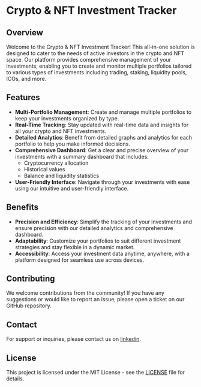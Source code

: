 # Crypto & NFT Investment Tracker

## Overview
Welcome to the Crypto & NFT Investment Tracker! This all-in-one solution is designed to cater to the needs of active investors in the crypto and NFT space. Our platform provides comprehensive management of your investments, enabling you to create and monitor multiple portfolios tailored to various types of investments including trading, staking, liquidity pools, ICOs, and more.

## Features

- **Multi-Portfolio Management**: Create and manage multiple portfolios to keep your investments organized by type.
- **Real-Time Tracking**: Stay updated with real-time data and insights for all your crypto and NFT investments.
- **Detailed Analytics**: Benefit from detailed graphs and analytics for each portfolio to help you make informed decisions.
- **Comprehensive Dashboard**: Get a clear and precise overview of your investments with a summary dashboard that includes:
  - Cryptocurrency allocation
  - Historical values
  - Balance and liquidity statistics
- **User-Friendly Interface**: Navigate through your investments with ease using our intuitive and user-friendly interface.

## Benefits

- **Precision and Efficiency**: Simplify the tracking of your investments and ensure precision with our detailed analytics and comprehensive dashboard.
- **Adaptability**: Customize your portfolios to suit different investment strategies and stay flexible in a dynamic market.
- **Accessibility**: Access your investment data anytime, anywhere, with a platform designed for seamless use across devices.

## Contributing

We welcome contributions from the community! If you have any suggestions or would like to report an issue, please open a ticket on our GitHub repository.

## Contact

For support or inquiries, please contact us on [linkedin](https://www.linkedin.com/company/holdeye).

## License

This project is licensed under the MIT License - see the [LICENSE](LICENSE) file for details.
